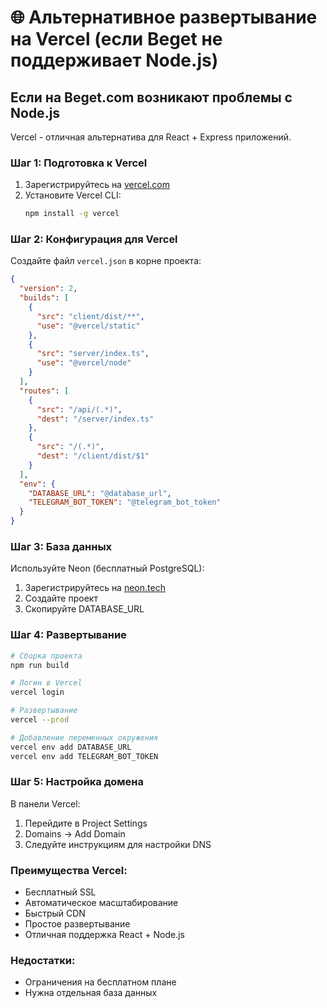 # 🌐 Альтернативное развертывание на Vercel (если Beget не поддерживает Node.js)

## Если на Beget.com возникают проблемы с Node.js

Vercel - отличная альтернатива для React + Express приложений.

### Шаг 1: Подготовка к Vercel

1. Зарегистрируйтесь на [vercel.com](https://vercel.com)
2. Установите Vercel CLI:
   ```bash
   npm install -g vercel
   ```

### Шаг 2: Конфигурация для Vercel

Создайте файл `vercel.json` в корне проекта:

```json
{
  "version": 2,
  "builds": [
    {
      "src": "client/dist/**",
      "use": "@vercel/static"
    },
    {
      "src": "server/index.ts",
      "use": "@vercel/node"
    }
  ],
  "routes": [
    {
      "src": "/api/(.*)",
      "dest": "/server/index.ts"
    },
    {
      "src": "/(.*)",
      "dest": "/client/dist/$1"
    }
  ],
  "env": {
    "DATABASE_URL": "@database_url",
    "TELEGRAM_BOT_TOKEN": "@telegram_bot_token"
  }
}
```

### Шаг 3: База данных

Используйте Neon (бесплатный PostgreSQL):
1. Зарегистрируйтесь на [neon.tech](https://neon.tech)
2. Создайте проект
3. Скопируйте DATABASE_URL

### Шаг 4: Развертывание

```bash
# Сборка проекта
npm run build

# Логин в Vercel
vercel login

# Развертывание
vercel --prod

# Добавление переменных окружения
vercel env add DATABASE_URL
vercel env add TELEGRAM_BOT_TOKEN
```

### Шаг 5: Настройка домена

В панели Vercel:
1. Перейдите в Project Settings
2. Domains → Add Domain
3. Следуйте инструкциям для настройки DNS

### Преимущества Vercel:
- Бесплатный SSL
- Автоматическое масштабирование
- Быстрый CDN
- Простое развертывание
- Отличная поддержка React + Node.js

### Недостатки:
- Ограничения на бесплатном плане
- Нужна отдельная база данных